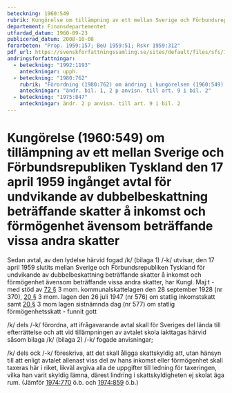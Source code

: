 ```yaml
---
beteckning: 1960:549
rubrik: Kungörelse om tillämpning av ett mellan Sverige och Förbundsrepubliken Tyskland den 17 april 1959 ingånget avtal för undvikande av dubbelbeskattning beträffande skatter å inkomst och förmögenhet ävensom beträffande vissa andra skatter
departement: Finansdepartementet
utfardad_datum: 1960-09-23
publicerad_datum: 2008-10-08
forarbeten: "Prop. 1959:157; BeU 1959:51; Rskr 1959:312"
pdf_url: https://svenskforfattningssamling.se/sites/default/files/sfs/1960-09/SFS1960-549.pdf
andringsforfattningar:
  - beteckning: "1992:1193"
    anteckningar: upph.
  - beteckning: "1980:762"
    rubrik: "Förordning (1980:762) om ändring i kungörelsen (1960:549) om tillämpning av ett mellan Sverige och Förbundsrepubliken Tyskland den 17 april 1959 ingånget avtal för undvikande av dubbelbeskattning beträffande skatter å inkomst och förmögenhet ävensom beträffande vissa andra skatter"
    anteckningar: "ändr. bil. 1, 2 p anvisn. till art. 9 i bil. 2"
  - beteckning: "1975:847"
    anteckningar: ändr. 2 p anvisn. till art. 9 i bil. 2
---
```


# Kungörelse (1960:549) om tillämpning av ett mellan Sverige och Förbundsrepubliken Tyskland den 17 april 1959 ingånget avtal för undvikande av dubbelbeskattning beträffande skatter å inkomst och förmögenhet ävensom beträffande vissa andra skatter

Sedan avtal, av den lydelse härvid fogad /k/ (bilaga 1) /-k/ utvisar, den 17 april 1959 slutits mellan Sverige och Förbundsrepubliken Tyskland för undvikande av dubbelbeskattning beträffande skatter å inkomst och förmögenhet ävensom beträffande vissa andra skatter, har Kungl. Maj:t - med stöd av [72 §](#72) 3 mom. kommunalskattelagen den 28 september 1928 (nr 370), [20 §](#20) 3 mom. lagen den 26 juli 1947 (nr 576) om statlig inkomstskatt samt [20 §](#20) 3 mom lagen sistnämnda dag (nr 577) om statlig förmögenhetsskatt - funnit gott

/k/ dels /-k/ förordna, att ifrågavarande avtal skall för Sveriges del lända till efterrättelse och att vid tillämpningen av avtalet skola iakttagas härvid såsom bilaga /k/ (bilaga 2) /-k/ fogade anvisningar;

/k/ dels ock /-k/ föreskriva, att det skall åligga skattskyldig att, utan hänsyn till att enligt avtalet allenast viss del av hans inkomst eller förmögenhet skall taxeras här i riket, likväl avgiva alla de uppgifter till ledning för taxeringen, vilka han varit skyldig lämna, därest lindring i skattskyldigheten ej skolat äga rum. (Jämför [1974:770](https://selex.se/eli/sfs/1974/770) ö.b. och [1974:859](https://selex.se/eli/sfs/1974/859) ö.b.)